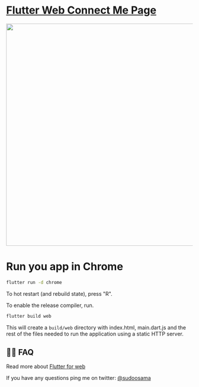 <h1>
  <a href="https://github.com/sudoosama/ConnectMe-FlutteWeb">
   Flutter Web Connect Me Page
  </a>
</h1>


<img src="https://github.com/sudoosama/ConnectMe-FlutteWeb/blob/master/images/gitimage.JPG" height="600" width="950"> 

# Run you app in Chrome

```sh
flutter run -d chrome
```

To hot restart (and rebuild state), press "R".


To enable the release compiler, run.

```sh
flutter build web
```

This will create a `build/web` directory with index.html, main.dart.js and the rest of the files needed to run
the application using a static HTTP server.

## 🤷‍♀️ FAQ

Read more about [Flutter for web](https://github.com/flutter/flutter_web)

If you have any questions ping me on twitter: [@sudoosama](https://twitter.com/sudoosama)

